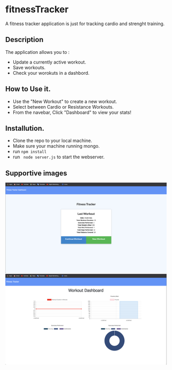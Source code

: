 # fitnessTracker
A fitness tracker application is just for tracking cardio and strenght training.

## Description 
The application allows you to :

* Update a currently active workout.
* Save workouts.
* Check your worokuts in a dashbord.

## How to Use it.

* Use the "New Workout" to create a new workout.
* Select between Cardio or Resistance Workouts.
* From the navebar, Click "Dashboard" to view your stats!


## Installution.
* Clone the repo to your local machine.
* Make sure your machine running mongo.
* run `npm install` 
* run ` node server.js` to start the webserver.

## Supportive images 

![](images/Screen%20Shot%202021-01-17%20at%207.09.38%20PM.png)
![](images/Screen%20Shot%202021-01-17%20at%207.10.34%20PM.png)